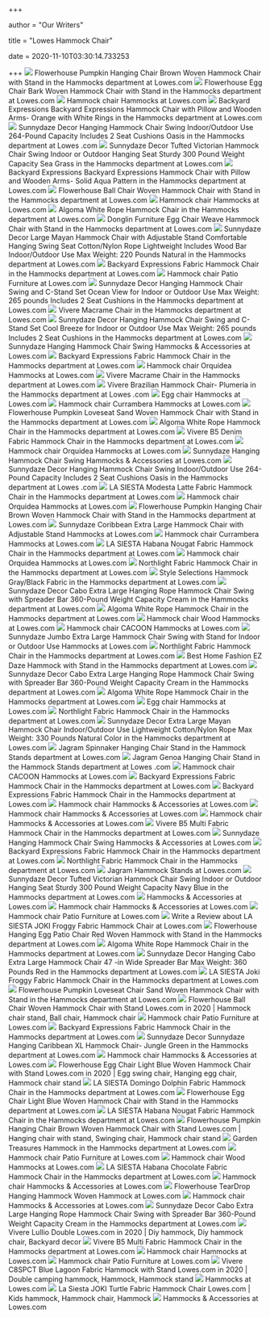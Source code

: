 +++
        
author = "Our Writers"
        
title = "Lowes Hammock Chair"
        
date = 2020-11-10T03:30:14.733253
        
+++
[ ![](http://mobileimages.lowes.com/product/converted/892514/892514100211.jpg)](http://mobileimages.lowes.com/product/converted/892514/892514100211.jpg) Flowerhouse Pumpkin Hanging Chair Brown Woven Hammock Chair with Stand in  the Hammocks department at Lowes.com
[ ![](http://mobileimages.lowes.com/product/converted/892514/892514100143.jpg)](http://mobileimages.lowes.com/product/converted/892514/892514100143.jpg) Flowerhouse Egg Chair Bark Woven Hammock Chair with Stand in the Hammocks  department at Lowes.com
[ ![](https://mobileimages.lowes.com/product/converted/892514/892514100143.jpg?size=xl)](https://mobileimages.lowes.com/product/converted/892514/892514100143.jpg?size=xl) Hammock chair Hammocks at Lowes.com
[ ![](http://mobileimages.lowes.com/product/converted/100144/1001446310.jpg)](http://mobileimages.lowes.com/product/converted/100144/1001446310.jpg) Backyard Expressions Backyard Expressions Hammock Chair with Pillow and  Wooden Arms- Orange with White Rings in the Hammocks department at Lowes.com
[ ![](http://mobileimages.lowes.com/product/converted/100274/1002749340.jpg)](http://mobileimages.lowes.com/product/converted/100274/1002749340.jpg) Sunnydaze Decor Hanging Hammock Chair Swing Indoor/Outdoor Use 264-Pound  Capacity Includes 2 Seat Cushions Oasis in the Hammocks department at Lowes .com
[ ![](http://mobileimages.lowes.com/product/converted/100274/1002749598.jpg?size=pdhi)](http://mobileimages.lowes.com/product/converted/100274/1002749598.jpg?size=pdhi) Sunnydaze Decor Tufted Victorian Hammock Chair Swing Indoor or Outdoor  Hanging Seat Sturdy 300 Pound Weight Capacity Sea Grass in the Hammocks  department at Lowes.com
[ ![](http://mobileimages.lowes.com/product/converted/100141/1001416914.jpg)](http://mobileimages.lowes.com/product/converted/100141/1001416914.jpg) Backyard Expressions Backyard Expressions Hammock Chair with Pillow and  Wooden Arms- Solid Aqua Pattern in the Hammocks department at Lowes.com
[ ![](http://mobileimages.lowes.com/product/converted/100142/1001426076.jpg?size=pdhi)](http://mobileimages.lowes.com/product/converted/100142/1001426076.jpg?size=pdhi) Flowerhouse Ball Chair Woven Hammock Chair with Stand in the Hammocks  department at Lowes.com
[ ![](https://mobileimages.lowes.com/product/converted/100316/1003166646.jpg?size=xl)](https://mobileimages.lowes.com/product/converted/100316/1003166646.jpg?size=xl) Hammock chair Hammocks at Lowes.com
[ ![](https://mobileimages.lowes.com/product/converted/100129/1001292662.jpg?size=lg)](https://mobileimages.lowes.com/product/converted/100129/1001292662.jpg?size=lg) Algoma White Rope Hammock Chair in the Hammocks department at Lowes.com
[ ![](http://mobileimages.lowes.com/product/converted/100297/1002973166.jpg?size=pdhi)](http://mobileimages.lowes.com/product/converted/100297/1002973166.jpg?size=pdhi) Donglin Furniture Egg Chair Weave Hammock Chair with Stand in the Hammocks  department at Lowes.com
[ ![](https://mobileimages.lowes.com/product/converted/100291/1002919630.jpg?size=lg)](https://mobileimages.lowes.com/product/converted/100291/1002919630.jpg?size=lg) Sunnydaze Decor Large Mayan Hammock Chair with Adjustable Stand Comfortable  Hanging Swing Seat Cotton/Nylon Rope Lightweight Includes Wood Bar  Indoor/Outdoor Use Max Weight: 220 Pounds Natural in the Hammocks  department at Lowes.com
[ ![](http://mobileimages.lowes.com/product/converted/100144/1001442594.jpg?size=pdhi)](http://mobileimages.lowes.com/product/converted/100144/1001442594.jpg?size=pdhi) Backyard Expressions Fabric Hammock Chair in the Hammocks department at  Lowes.com
[ ![](https://mobileimages.lowes.com/product/converted/100274/1002749586.jpg?size=xl)](https://mobileimages.lowes.com/product/converted/100274/1002749586.jpg?size=xl) Hammock chair Patio Furniture at Lowes.com
[ ![](http://mobileimages.lowes.com/product/converted/100291/1002919730.jpg?size=pdhi)](http://mobileimages.lowes.com/product/converted/100291/1002919730.jpg?size=pdhi) Sunnydaze Decor Hanging Hammock Chair Swing and C-Stand Set Ocean View for  Indoor or Outdoor Use Max Weight: 265 pounds Includes 2 Seat Cushions in  the Hammocks department at Lowes.com
[ ![](http://mobileimages.lowes.com/product/converted/100129/1001298780.jpg?size=pdhi)](http://mobileimages.lowes.com/product/converted/100129/1001298780.jpg?size=pdhi) Vivere Macrame Chair in the Hammocks department at Lowes.com
[ ![](http://mobileimages.lowes.com/product/converted/100291/1002919718.jpg?size=pdhi)](http://mobileimages.lowes.com/product/converted/100291/1002919718.jpg?size=pdhi) Sunnydaze Decor Hanging Hammock Chair Swing and C-Stand Set Cool Breeze for  Indoor or Outdoor Use Max Weight: 265 pounds Includes 2 Seat Cushions in  the Hammocks department at Lowes.com
[ ![](https://mobileimages.lowes.com/product/converted/100291/1002919710.jpg?size=xl)](https://mobileimages.lowes.com/product/converted/100291/1002919710.jpg?size=xl) Sunnydaze Hanging Hammock Chair Swing Hammocks & Accessories at Lowes.com
[ ![](http://mobileimages.lowes.com/product/converted/100144/1001442562.jpg)](http://mobileimages.lowes.com/product/converted/100144/1001442562.jpg) Backyard Expressions Fabric Hammock Chair in the Hammocks department at  Lowes.com
[ ![](https://mobileimages.lowes.com/product/converted/402512/4025122930291.jpg)](https://mobileimages.lowes.com/product/converted/402512/4025122930291.jpg) Hammock chair Orquidea Hammocks at Lowes.com
[ ![](http://images.lowes.com/product/converted/100129/1001298780_13259237.jpg)](http://images.lowes.com/product/converted/100129/1001298780_13259237.jpg) Vivere Macrame Chair in the Hammocks department at Lowes.com
[ ![](http://mobileimages.lowes.com/product/converted/100129/1001298530.jpg)](http://mobileimages.lowes.com/product/converted/100129/1001298530.jpg) Vivere Brazilian Hammock Chair- Plumeria in the Hammocks department at Lowes .com
[ ![](https://mobileimages.lowes.com/product/converted/100306/1003065848.jpg?size=xl)](https://mobileimages.lowes.com/product/converted/100306/1003065848.jpg?size=xl) Egg chair Hammocks at Lowes.com
[ ![](https://mobileimages.lowes.com/product/converted/402512/4025122515047.jpg)](https://mobileimages.lowes.com/product/converted/402512/4025122515047.jpg) Hammock chair Currambera Hammocks at Lowes.com
[ ![](https://mobileimages.lowes.com/product/converted/100142/1001426116xl.jpg)](https://mobileimages.lowes.com/product/converted/100142/1001426116xl.jpg) Flowerhouse Pumpkin Loveseat Sand Woven Hammock Chair with Stand in the  Hammocks department at Lowes.com
[ ![](http://mobileimages.lowes.com/product/converted/028929/028929068178.jpg?size=pdhi)](http://mobileimages.lowes.com/product/converted/028929/028929068178.jpg?size=pdhi) Algoma White Rope Hammock Chair in the Hammocks department at Lowes.com
[ ![](http://mobileimages.lowes.com/product/converted/100129/1001292680.jpg)](http://mobileimages.lowes.com/product/converted/100129/1001292680.jpg) Vivere B5 Denim Fabric Hammock Chair in the Hammocks department at Lowes.com
[ ![](https://mobileimages.lowes.com/product/converted/402512/4025122920711.jpg?size=xl)](https://mobileimages.lowes.com/product/converted/402512/4025122920711.jpg?size=xl) Hammock chair Orquidea Hammocks at Lowes.com
[ ![](https://mobileimages.lowes.com/product/converted/100291/1002919734.jpg?size=xl)](https://mobileimages.lowes.com/product/converted/100291/1002919734.jpg?size=xl) Sunnydaze Hanging Hammock Chair Swing Hammocks & Accessories at Lowes.com
[ ![](http://mobileimages.lowes.com/product/converted/100274/1002749340.jpg?size=pdhi)](http://mobileimages.lowes.com/product/converted/100274/1002749340.jpg?size=pdhi) Sunnydaze Decor Hanging Hammock Chair Swing Indoor/Outdoor Use 264-Pound  Capacity Includes 2 Seat Cushions Oasis in the Hammocks department at Lowes .com
[ ![](https://mobileimages.lowes.com/product/converted/100141/1001414096xl.jpg)](https://mobileimages.lowes.com/product/converted/100141/1001414096xl.jpg) LA SIESTA Modesta Latte Fabric Hammock Chair in the Hammocks department at  Lowes.com
[ ![](https://mobileimages.lowes.com/product/converted/402512/4025122930307.jpg?size=xl)](https://mobileimages.lowes.com/product/converted/402512/4025122930307.jpg?size=xl) Hammock chair Orquidea Hammocks at Lowes.com
[ ![](http://mobileimages.lowes.com/product/converted/892514/892514100211_12177932.jpg?size=pdhi)](http://mobileimages.lowes.com/product/converted/892514/892514100211_12177932.jpg?size=pdhi) Flowerhouse Pumpkin Hanging Chair Brown Woven Hammock Chair with Stand in  the Hammocks department at Lowes.com
[ ![](https://mobileimages.lowes.com/product/converted/100291/1002919622.jpg?size=xl)](https://mobileimages.lowes.com/product/converted/100291/1002919622.jpg?size=xl) Sunnydaze Coribbean Extra Large Hammock Chair with Adjustable Stand Hammocks  at Lowes.com
[ ![](https://mobileimages.lowes.com/product/converted/402512/4025122515054.jpg?size=xl)](https://mobileimages.lowes.com/product/converted/402512/4025122515054.jpg?size=xl) Hammock chair Currambera Hammocks at Lowes.com
[ ![](http://mobileimages.lowes.com/product/converted/402512/4025122930352.jpg)](http://mobileimages.lowes.com/product/converted/402512/4025122930352.jpg) LA SIESTA Habana Nougat Fabric Hammock Chair in the Hammocks department at  Lowes.com
[ ![](https://mobileimages.lowes.com/product/converted/402512/4025122930284.jpg?size=xl)](https://mobileimages.lowes.com/product/converted/402512/4025122930284.jpg?size=xl) Hammock chair Orquidea Hammocks at Lowes.com
[ ![](https://mobileimages.lowes.com/product/converted/191296/191296145466.jpg?size=lg)](https://mobileimages.lowes.com/product/converted/191296/191296145466.jpg?size=lg) Northlight Fabric Hammock Chair in the Hammocks department at Lowes.com
[ ![](http://mobileimages.lowes.com/product/converted/695390/6953905453225.jpg?size=pdhi)](http://mobileimages.lowes.com/product/converted/695390/6953905453225.jpg?size=pdhi) Style Selections Hammock Gray/Black Fabric in the Hammocks department at  Lowes.com
[ ![](https://mobileimages.lowes.com/product/converted/100274/1002749562.jpg?size=lg)](https://mobileimages.lowes.com/product/converted/100274/1002749562.jpg?size=lg) Sunnydaze Decor Cabo Extra Large Hanging Rope Hammock Chair Swing with  Spreader Bar 360-Pound Weight Capacity Cream in the Hammocks department at  Lowes.com
[ ![](https://mobileimages.lowes.com/product/converted/725406/725406203601.jpg?size=lg)](https://mobileimages.lowes.com/product/converted/725406/725406203601.jpg?size=lg) Algoma White Rope Hammock Chair in the Hammocks department at Lowes.com
[ ![](https://mobileimages.lowes.com/product/converted/100106/1001064972.jpg?size=xl)](https://mobileimages.lowes.com/product/converted/100106/1001064972.jpg?size=xl) Hammock chair Wood Hammocks at Lowes.com
[ ![](https://mobileimages.lowes.com/product/converted/100129/1001293546.jpg?size=xl)](https://mobileimages.lowes.com/product/converted/100129/1001293546.jpg?size=xl) Hammock chair CACOON Hammocks at Lowes.com
[ ![](https://mobileimages.lowes.com/product/converted/100291/1002919774.jpg?size=xl)](https://mobileimages.lowes.com/product/converted/100291/1002919774.jpg?size=xl) Sunnydaze Jumbo Extra Large Hammock Chair Swing with Stand for Indoor or  Outdoor Use Hammocks at Lowes.com
[ ![](https://mobileimages.lowes.com/product/converted/191296/191296145473.jpg?size=lg)](https://mobileimages.lowes.com/product/converted/191296/191296145473.jpg?size=lg) Northlight Fabric Hammock Chair in the Hammocks department at Lowes.com
[ ![](http://mobileimages.lowes.com/product/converted/100309/1003095288.jpg?size=pdhi)](http://mobileimages.lowes.com/product/converted/100309/1003095288.jpg?size=pdhi) Best Home Fashion EZ Daze Hammock with Stand in the Hammocks department at  Lowes.com
[ ![](http://mobileimages.lowes.com/product/converted/100275/1002751578.jpg)](http://mobileimages.lowes.com/product/converted/100275/1002751578.jpg) Sunnydaze Decor Cabo Extra Large Hanging Rope Hammock Chair Swing with  Spreader Bar 360-Pound Weight Capacity Cream in the Hammocks department at  Lowes.com
[ ![](https://mobileimages.lowes.com/product/converted/100129/1001294024.jpg?size=lg)](https://mobileimages.lowes.com/product/converted/100129/1001294024.jpg?size=lg) Algoma White Rope Hammock Chair in the Hammocks department at Lowes.com
[ ![](https://mobileimages.lowes.com/product/converted/100306/1003065846.jpg?size=xl)](https://mobileimages.lowes.com/product/converted/100306/1003065846.jpg?size=xl) Egg chair Hammocks at Lowes.com
[ ![](http://mobileimages.lowes.com/product/converted/191296/191296145435.jpg?size=pdhi)](http://mobileimages.lowes.com/product/converted/191296/191296145435.jpg?size=pdhi) Northlight Fabric Hammock Chair in the Hammocks department at Lowes.com
[ ![](http://mobileimages.lowes.com/product/converted/100275/1002751518.jpg)](http://mobileimages.lowes.com/product/converted/100275/1002751518.jpg) Sunnydaze Decor Extra Large Mayan Hammock Chair Indoor/Outdoor Use  Lightweight Cotton/Nylon Rope Max Weight: 330 Pounds Natural Color in the  Hammocks department at Lowes.com
[ ![](http://mobileimages.lowes.com/product/converted/100106/1001064712_11468300.jpg?size=pdhi)](http://mobileimages.lowes.com/product/converted/100106/1001064712_11468300.jpg?size=pdhi) Jagram Spinnaker Hanging Chair Stand in the Hammock Stands department at  Lowes.com
[ ![](http://mobileimages.lowes.com/product/converted/100106/1001064628.jpg)](http://mobileimages.lowes.com/product/converted/100106/1001064628.jpg) Jagram Genoa Hanging Chair Stand in the Hammock Stands department at Lowes .com
[ ![](https://mobileimages.lowes.com/product/converted/100129/1001293446.jpg?size=xl)](https://mobileimages.lowes.com/product/converted/100129/1001293446.jpg?size=xl) Hammock chair CACOON Hammocks at Lowes.com
[ ![](https://mobileimages.lowes.com/product/converted/100144/1001442594.jpg?size=lg)](https://mobileimages.lowes.com/product/converted/100144/1001442594.jpg?size=lg) Backyard Expressions Fabric Hammock Chair in the Hammocks department at  Lowes.com
[ ![](http://mobileimages.lowes.com/product/converted/100144/1001442674.jpg?size=pdhi)](http://mobileimages.lowes.com/product/converted/100144/1001442674.jpg?size=pdhi) Backyard Expressions Fabric Hammock Chair in the Hammocks department at  Lowes.com
[ ![](https://mobileimages.lowes.com/product/converted/100291/1002919770.jpg?size=xl)](https://mobileimages.lowes.com/product/converted/100291/1002919770.jpg?size=xl) Hammock chair Hammocks & Accessories at Lowes.com
[ ![](https://mobileimages.lowes.com/product/converted/100129/1001293666.jpg?size=xl)](https://mobileimages.lowes.com/product/converted/100129/1001293666.jpg?size=xl) Hammock chair Hammocks & Accessories at Lowes.com
[ ![](https://mobileimages.lowes.com/product/converted/100129/1001293486.jpg?size=xl)](https://mobileimages.lowes.com/product/converted/100129/1001293486.jpg?size=xl) Hammock chair Hammocks & Accessories at Lowes.com
[ ![](http://mobileimages.lowes.com/product/converted/100129/1001292770.jpg)](http://mobileimages.lowes.com/product/converted/100129/1001292770.jpg) Vivere B5 Multi Fabric Hammock Chair in the Hammocks department at Lowes.com
[ ![](https://mobileimages.lowes.com/product/converted/100274/1002749320.jpg?size=xl)](https://mobileimages.lowes.com/product/converted/100274/1002749320.jpg?size=xl) Sunnydaze Hanging Hammock Chair Swing Hammocks & Accessories at Lowes.com
[ ![](http://images.lowes.com/product/converted/100144/1001442562_12375056lg.jpg)](http://images.lowes.com/product/converted/100144/1001442562_12375056lg.jpg) Backyard Expressions Fabric Hammock Chair in the Hammocks department at  Lowes.com
[ ![](https://mobileimages.lowes.com/product/converted/191296/191296145442.jpg?size=lg)](https://mobileimages.lowes.com/product/converted/191296/191296145442.jpg?size=lg) Northlight Fabric Hammock Chair in the Hammocks department at Lowes.com
[ ![](https://mobileimages.lowes.com/product/converted/100106/1001064700.jpg?size=xl)](https://mobileimages.lowes.com/product/converted/100106/1001064700.jpg?size=xl) Jagram Hammock Stands at Lowes.com
[ ![](http://mobileimages.lowes.com/product/converted/100274/1002749574.jpg)](http://mobileimages.lowes.com/product/converted/100274/1002749574.jpg) Sunnydaze Decor Tufted Victorian Hammock Chair Swing Indoor or Outdoor  Hanging Seat Sturdy 300 Pound Weight Capacity Navy Blue in the Hammocks  department at Lowes.com
[ ![](https://mobileimages.lowes.com/product/converted/100129/1001293226.jpg)](https://mobileimages.lowes.com/product/converted/100129/1001293226.jpg) Hammocks & Accessories at Lowes.com
[ ![](https://mobileimages.lowes.com/product/converted/100129/1001292698.jpg?size=xl)](https://mobileimages.lowes.com/product/converted/100129/1001292698.jpg?size=xl) Hammock chair Hammocks & Accessories at Lowes.com
[ ![](https://mobileimages.lowes.com/product/converted/100187/1001878496.jpg?size=xl)](https://mobileimages.lowes.com/product/converted/100187/1001878496.jpg?size=xl) Hammock chair Patio Furniture at Lowes.com
[ ![](https://mobileimages.lowes.com/product/converted/402512/4025122919432xl.jpg)](https://mobileimages.lowes.com/product/converted/402512/4025122919432xl.jpg) Write a Review about LA SIESTA JOKI Froggy Fabric Hammock Chair at Lowes.com
[ ![](http://mobileimages.lowes.com/product/converted/892514/892514100020.jpg?size=pdhi)](http://mobileimages.lowes.com/product/converted/892514/892514100020.jpg?size=pdhi) Flowerhouse Hanging Egg Patio Chair Red Woven Hammock with Stand in the  Hammocks department at Lowes.com
[ ![](https://mobileimages.lowes.com/product/converted/725406/725406203175.jpg?size=lg)](https://mobileimages.lowes.com/product/converted/725406/725406203175.jpg?size=lg) Algoma White Rope Hammock Chair in the Hammocks department at Lowes.com
[ ![](http://mobileimages.lowes.com/product/converted/100275/1002751588.jpg?size=pdhi)](http://mobileimages.lowes.com/product/converted/100275/1002751588.jpg?size=pdhi) Sunnydaze Decor Hanging Cabo Extra Large Hammock Chair 47 -in Wide Spreader  Bar Max Weight: 360 Pounds Red in the Hammocks department at Lowes.com
[ ![](http://mobileimages.lowes.com/product/converted/100141/1001414066.jpg?size=pdhi)](http://mobileimages.lowes.com/product/converted/100141/1001414066.jpg?size=pdhi) LA SIESTA Joki Froggy Fabric Hammock Chair in the Hammocks department at  Lowes.com
[ ![](http://mobileimages.lowes.com/product/converted/100142/1001426096.jpg)](http://mobileimages.lowes.com/product/converted/100142/1001426096.jpg) Flowerhouse Pumpkin Loveseat Chair Sand Woven Hammock Chair with Stand in  the Hammocks department at Lowes.com
[ ![](https://i.pinimg.com/474x/cf/f2/3a/cff23aca3e465cfe5434f8e359dfbfd4.jpg)](https://i.pinimg.com/474x/cf/f2/3a/cff23aca3e465cfe5434f8e359dfbfd4.jpg) Flowerhouse Ball Chair Woven Hammock Chair with Stand Lowes.com in 2020 | Hammock  chair stand, Ball chair, Hammock chair
[ ![](https://mobileimages.lowes.com/product/converted/100289/1002891048.jpg?size=xl)](https://mobileimages.lowes.com/product/converted/100289/1002891048.jpg?size=xl) Hammock chair Patio Furniture at Lowes.com
[ ![](https://mobileimages.lowes.com/product/converted/100306/1003064840.jpg?size=lg)](https://mobileimages.lowes.com/product/converted/100306/1003064840.jpg?size=lg) Backyard Expressions Fabric Hammock Chair in the Hammocks department at  Lowes.com
[ ![](http://mobileimages.lowes.com/product/converted/100324/1003245426.jpg?size=pdhi)](http://mobileimages.lowes.com/product/converted/100324/1003245426.jpg?size=pdhi) Sunnydaze Decor Sunnydaze Hanging Caribbean XL Hammock Chair- Jungle Green  in the Hammocks department at Lowes.com
[ ![](https://mobileimages.lowes.com/product/converted/100129/1001293706.jpg?size=xl)](https://mobileimages.lowes.com/product/converted/100129/1001293706.jpg?size=xl) Hammock chair Hammocks & Accessories at Lowes.com
[ ![](https://i.pinimg.com/736x/ae/e9/37/aee9374b2ab09bf8d1c6e50b95b9e25e.jpg)](https://i.pinimg.com/736x/ae/e9/37/aee9374b2ab09bf8d1c6e50b95b9e25e.jpg) Flowerhouse Egg Chair Light Blue Woven Hammock Chair with Stand Lowes.com  in 2020 | Egg swing chair, Hanging egg chair, Hammock chair stand
[ ![](https://mobileimages.lowes.com/product/converted/402512/4025122930338xl.jpg)](https://mobileimages.lowes.com/product/converted/402512/4025122930338xl.jpg) LA SIESTA Domingo Dolphin Fabric Hammock Chair in the Hammocks department  at Lowes.com
[ ![](http://mobileimages.lowes.com/product/converted/892514/892514100044.jpg)](http://mobileimages.lowes.com/product/converted/892514/892514100044.jpg) Flowerhouse Egg Chair Light Blue Woven Hammock Chair with Stand in the  Hammocks department at Lowes.com
[ ![](https://mobileimages.lowes.com/product/converted/402512/4025122115070.jpg?size=lg)](https://mobileimages.lowes.com/product/converted/402512/4025122115070.jpg?size=lg) LA SIESTA Habana Nougat Fabric Hammock Chair in the Hammocks department at  Lowes.com
[ ![](https://i.pinimg.com/474x/bd/cb/4d/bdcb4dc63d6de8d2cc8d3f3517f2b985.jpg)](https://i.pinimg.com/474x/bd/cb/4d/bdcb4dc63d6de8d2cc8d3f3517f2b985.jpg) Flowerhouse Pumpkin Hanging Chair Brown Woven Hammock Chair with Stand Lowes.com  | Hanging chair with stand, Swinging chair, Hammock chair stand
[ ![](http://mobileimages.lowes.com/product/converted/692054/6920549100303.jpg)](http://mobileimages.lowes.com/product/converted/692054/6920549100303.jpg) Garden Treasures Hammock in the Hammocks department at Lowes.com
[ ![](https://mobileimages.lowes.com/product/converted/100296/1002960822.jpg?size=xl)](https://mobileimages.lowes.com/product/converted/100296/1002960822.jpg?size=xl) Hammock chair Patio Furniture at Lowes.com
[ ![](https://mobileimages.lowes.com/product/converted/100106/1001064652.jpg?size=xl)](https://mobileimages.lowes.com/product/converted/100106/1001064652.jpg?size=xl) Hammock chair Wood Hammocks at Lowes.com
[ ![](http://mobileimages.lowes.com/product/converted/402512/4025122930369.jpg)](http://mobileimages.lowes.com/product/converted/402512/4025122930369.jpg) LA SIESTA Habana Chocolate Fabric Hammock Chair in the Hammocks department  at Lowes.com
[ ![](https://mobileimages.lowes.com/product/converted/100129/1001292788.jpg?size=xl)](https://mobileimages.lowes.com/product/converted/100129/1001292788.jpg?size=xl) Hammock chair Hammocks & Accessories at Lowes.com
[ ![](https://mobileimages.lowes.com/product/converted/892514/892514100297xl.jpg)](https://mobileimages.lowes.com/product/converted/892514/892514100297xl.jpg) Flowerhouse TearDrop Hanging Hammock Woven Hammock at Lowes.com
[ ![](https://mobileimages.lowes.com/product/converted/100129/1001293466.jpg?size=xl)](https://mobileimages.lowes.com/product/converted/100129/1001293466.jpg?size=xl) Hammock chair Hammocks & Accessories at Lowes.com
[ ![](https://mobileimages.lowes.com/product/converted/100296/1002960854.jpg?size=lg)](https://mobileimages.lowes.com/product/converted/100296/1002960854.jpg?size=lg) Sunnydaze Decor Cabo Extra Large Hanging Rope Hammock Chair Swing with  Spreader Bar 360-Pound Weight Capacity Cream in the Hammocks department at  Lowes.com
[ ![](https://i.pinimg.com/originals/50/23/20/502320fbe94c539f39b27e27c3ff6b89.jpg)](https://i.pinimg.com/originals/50/23/20/502320fbe94c539f39b27e27c3ff6b89.jpg) Vivere Lullio Double Lowes.com in 2020 | Diy hammock, Diy hammock chair,  Backyard decor
[ ![](http://mobileimages.lowes.com/product/converted/100129/1001292734.jpg?size=pdhi)](http://mobileimages.lowes.com/product/converted/100129/1001292734.jpg?size=pdhi) Vivere B5 Multi Fabric Hammock Chair in the Hammocks department at Lowes.com
[ ![](https://mobileimages.lowes.com/product/converted/100143/1001435576.jpg?size=xl)](https://mobileimages.lowes.com/product/converted/100143/1001435576.jpg?size=xl) Hammock chair Hammocks at Lowes.com
[ ![](https://mobileimages.lowes.com/product/converted/100274/1002749394.jpg?size=xl)](https://mobileimages.lowes.com/product/converted/100274/1002749394.jpg?size=xl) Hammock chair Patio Furniture at Lowes.com
[ ![](https://i.pinimg.com/474x/97/7d/cd/977dcd58101612dea4b722641882bf52.jpg)](https://i.pinimg.com/474x/97/7d/cd/977dcd58101612dea4b722641882bf52.jpg) Vivere C8SPCT Blue Lagoon Fabric Hammock with Stand Lowes.com in 2020 |  Double camping hammock, Hammock, Hammock stand
[ ![](https://mobileimages.lowes.com/product/converted/689076/689076678810.jpg?size=xl)](https://mobileimages.lowes.com/product/converted/689076/689076678810.jpg?size=xl) Hammocks at Lowes.com
[ ![](https://i.pinimg.com/originals/6d/a1/be/6da1be40c77b19d19e2625906c566ba6.jpg)](https://i.pinimg.com/originals/6d/a1/be/6da1be40c77b19d19e2625906c566ba6.jpg) La Siesta JOKI Turtle Fabric Hammock Chair Lowes.com | Kids hammock, Hammock  chair, Hammock
[ ![](https://mobileimages.lowes.com/product/converted/100141/1001414156.jpg?size=xl)](https://mobileimages.lowes.com/product/converted/100141/1001414156.jpg?size=xl) Hammocks & Accessories at Lowes.com
